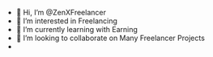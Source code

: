 - 👋 Hi, I’m @ZenXFreelancer
- 👀 I’m interested in Freelancing
- 🌱 I’m currently learning with Earning
- 💞️ I’m looking to collaborate on Many Freelancer Projects
- 

<!---
ZenXFreelancer/ZenXFreelancer is a ✨ special ✨ repository because its `README.md` (this file) appears on your GitHub profile.
You can click the Preview link to take a look at your changes.
--->
